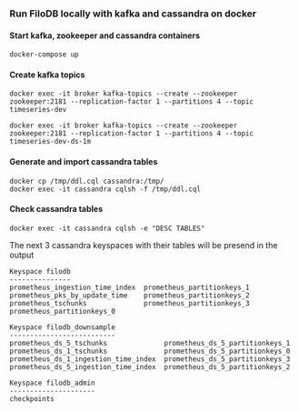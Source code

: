 ### Run FiloDB locally with kafka and cassandra on docker

#### Start kafka, zookeeper and cassandra containers
```
docker-compose up
```

#### Create kafka topics 
```
docker exec -it broker kafka-topics --create --zookeeper zookeeper:2181 --replication-factor 1 --partitions 4 --topic timeseries-dev
```
```
docker exec -it broker kafka-topics --create --zookeeper zookeeper:2181 --replication-factor 1 --partitions 4 --topic timeseries-dev-ds-1m
```

#### Generate and import cassandra tables 
```
docker cp /tmp/ddl.cql cassandra:/tmp/
docker exec -it cassandra cqlsh -f /tmp/ddl.cql
```

#### Check cassandra tables
```
docker exec -it cassandra cqlsh -e "DESC TABLES"
```

The next 3 cassandra keyspaces with their tables will be presend in the output
```
Keyspace filodb
---------------
prometheus_ingestion_time_index  prometheus_partitionkeys_1
prometheus_pks_by_update_time    prometheus_partitionkeys_2
prometheus_tschunks              prometheus_partitionkeys_3
prometheus_partitionkeys_0     

Keyspace filodb_downsample
--------------------------
prometheus_ds_5_tschunks              prometheus_ds_5_partitionkeys_1
prometheus_ds_1_tschunks              prometheus_ds_5_partitionkeys_0
prometheus_ds_1_ingestion_time_index  prometheus_ds_5_partitionkeys_3
prometheus_ds_5_ingestion_time_index  prometheus_ds_5_partitionkeys_2

Keyspace filodb_admin
---------------------
checkpoints
```
